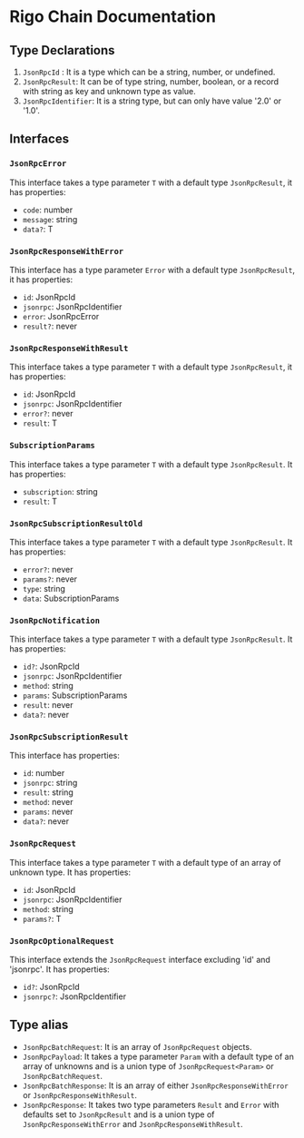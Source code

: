 # Rigo Chain Documentation

## Type Declarations

1. `JsonRpcId` : It is a type which can be a string, number, or undefined.
2. `JsonRpcResult`: It can be of type string, number, boolean, or a record with string as key and unknown type as value.
3. `JsonRpcIdentifier`: It is a string type, but can only have value '2.0' or '1.0'.

## Interfaces

### `JsonRpcError`

This interface takes a type parameter `T` with a default type `JsonRpcResult`, it has properties:

- `code`: number
- `message`: string
- `data?`: T

### `JsonRpcResponseWithError`

This interface has a type parameter `Error` with a default type `JsonRpcResult`, it has properties:

- `id`: JsonRpcId
- `jsonrpc`: JsonRpcIdentifier
- `error`: JsonRpcError<Error>
- `result?`: never

### `JsonRpcResponseWithResult`

This interface takes a type parameter `T` with a default type `JsonRpcResult`, it has properties:

- `id`: JsonRpcId
- `jsonrpc`: JsonRpcIdentifier
- `error?`: never
- `result`: T

### `SubscriptionParams`

This interface takes a type parameter `T` with a default type `JsonRpcResult`. It has properties:

- `subscription`: string
- `result`: T

### `JsonRpcSubscriptionResultOld`

This interface takes a type parameter `T` with a default type `JsonRpcResult`. It has properties:

- `error?`: never
- `params?`: never
- `type`: string
- `data`: SubscriptionParams<T>

### `JsonRpcNotification`

This interface takes a type parameter `T` with a default type `JsonRpcResult`. It has properties:

- `id?`: JsonRpcId
- `jsonrpc`: JsonRpcIdentifier
- `method`: string
- `params`: SubscriptionParams<T>
- `result`: never
- `data?`: never

### `JsonRpcSubscriptionResult`

This interface has properties:

- `id`: number
- `jsonrpc`: string
- `result`: string
- `method`: never
- `params`: never
- `data?`: never

### `JsonRpcRequest`

This interface takes a type parameter `T` with a default type of an array of unknown type. It has properties:

- `id`: JsonRpcId
- `jsonrpc`: JsonRpcIdentifier
- `method`: string
- `params?`: T

### `JsonRpcOptionalRequest`

This interface extends the `JsonRpcRequest` interface excluding 'id' and 'jsonrpc'. It has properties:

- `id?`: JsonRpcId
- `jsonrpc?`: JsonRpcIdentifier

## Type alias

- `JsonRpcBatchRequest`: It is an array of `JsonRpcRequest` objects.
- `JsonRpcPayload`: It takes a type parameter `Param` with a default type of an array of unknowns and is a union type of `JsonRpcRequest<Param>` or `JsonRpcBatchRequest`.
- `JsonRpcBatchResponse`: It is an array of either `JsonRpcResponseWithError` or `JsonRpcResponseWithResult`.
- `JsonRpcResponse`: It takes two type parameters `Result` and `Error` with defaults set to `JsonRpcResult` and is a union type of `JsonRpcResponseWithError` and `JsonRpcResponseWithResult`.